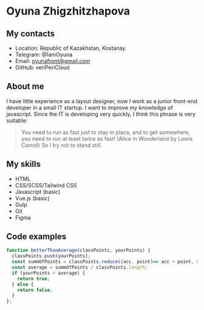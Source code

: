 # Oyuna Zhigzhitzhapova

## My contacts
* Location: Republic of Kazakhstan, Kostanay.
* Telegram: @IamOyuna
* Email: oyunafront@gmail.com
* GitHub: veriPeriCloud

## About me
I have little experience as a layout designer, now I work as a junior front-end developer in a small IT startup. I want to improve my knowledge of javascript. Since the IT is developing very quickly, I think this phrase is very suitable: 
>You need to run as fast just to stay in place, and to get somewhere, you need to run at least twice as fast! (Alice in Wonderland by Lewis Carroll)
So I try not to stand still.

## My skills
* HTML
* CSS/SCSS/Tailwind CSS
* Javascript (basic)
* Vue.js (basic)
* Gulp
* Git
* Figma

## Code examples

```javascript
function betterThanAverage(classPoints, yourPoints) {
  classPoints.push(yourPoints);
  const summOfPoints = classPoints.reduce((acc, point)=> acc + point, 0);
  const average = summOfPoints / classPoints.length;
  if (yourPoints > average) {
    return true;
  } else {
    return false;
  }
};
```